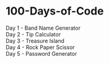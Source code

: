# 100-Days-of-Code

Day 1 - Band Name Generator\
Day 2 - Tip Calculator\
Day 3 - Treasure Island\
Day 4 - Rock Paper Scissor\
Day 5 - Password Generator
 
